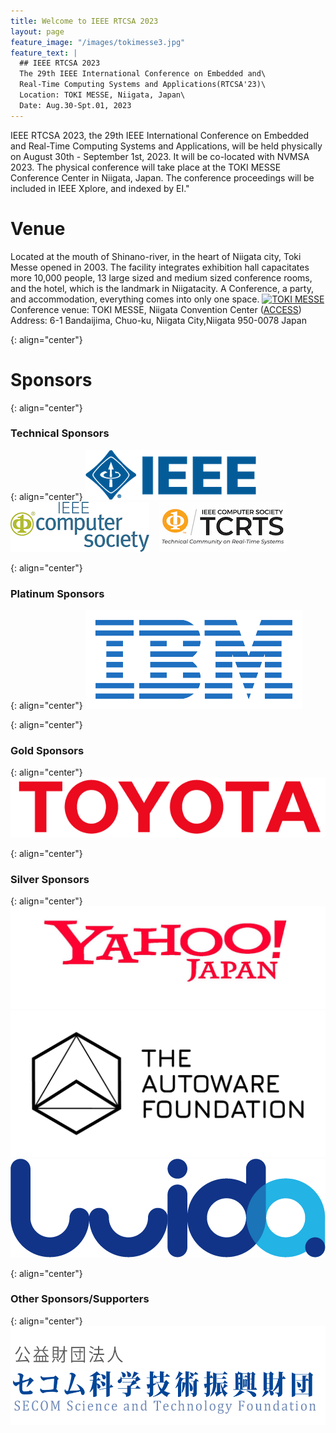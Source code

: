 ```yaml
---
title: Welcome to IEEE RTCSA 2023
layout: page
feature_image: "/images/tokimesse3.jpg"
feature_text: |
  ## IEEE RTCSA 2023
  The 29th IEEE International Conference on Embedded and\
  Real-Time Computing Systems and Applications(RTCSA'23)\
  Location: TOKI MESSE, Niigata, Japan\
  Date: Aug.30-Spt.01, 2023
---
```


IEEE RTCSA 2023, the 29th IEEE International Conference on Embedded and Real-Time Computing Systems and Applications, will be held physically on August 30th - September 1st, 2023. It will be co-located with NVMSA 2023. The physical conference will take place at the TOKI MESSE Conference Center in Niigata, Japan. The conference proceedings will be included in IEEE Xplore, and indexed by EI."

# Venue
Located at the mouth of Shinano-river, in the heart of Niigata city, Toki Messe opened in 2003. The facility integrates exhibition hall capacitates more 10,000 people, 13 large sized and medium sized conference rooms, and the hotel, which is the landmark in Niigatacity. A Conference, a party, and accommodation, everything comes into only one space.
[![TOKI MESSE](https://photo.nvcb.or.jp/photo/medium/640005.jpg)](https://www.tokimesse.com/english/outline/index.html)
Conference venue: TOKI MESSE, Niigata Convention Center ([ACCESS](https://www.tokimesse.com/english/access/index.html))\
Address: 6-1 Bandaijima, Chuo-ku, Niigata City,Niigata 950-0078 Japan



{: align="center"}
# Sponsors


{: align="center"}
### Technical Sponsors

{: align="center"}
<a style="background-image: none;" href="http://www.ieee.org"><img src="/images/logos/ieee.png" alt="IEEE" /></a>   
<a style="background-image: none;" href="http://www.computer.org"><img src="/images/logos/ComputerSocietyLogo-RGB-stacked.gif" alt="IEEE Computer Society" /></a>   
<a style="background-image: none;" href="https://cmte.ieee.org/tcrts/"><img src="/images/logos/TCRTS-color.jpg" alt="IEEE Computer Society TCRTS" /></a>

{: align="center"}

### Platinum Sponsors

{: align="center"}
<a style="background-image: none;" href="https://www.research.ibm.com"><img  src="/images/logos/IBM.png" alt="IBM" /></a>

{: align="center"}
### Gold Sponsors

{: align="center"}
<a style="background-image: none;" href="https://www.toyota-tokyo.tech/"><img   src="/images/logos/toyota.gif" alt="Toyota" /></a>

{: align="center"}
### Silver Sponsors

{: align="center"}
<a style="background-image: none;" href="https://randd.yahoo.co.jp/en"><img  src="/images/logos/yahoo.jpg" alt="Yahoo Japan"/></a>
<a style="background-image: none;"  href="https://www.autoware.org/"><img  src="/images/logos/autoware.png" alt="Autoware"/></a>
<a style="background-image: none;"  href="https://luida.jp/"><img   src="/images/logos/luida.png" alt="Autoware"/></a>


{: align="center"}
### Other Sponsors/Supporters

{: align="center"}
<a style="background-image: none;" href="https://www.secomzaidan.jp/"><img height="158"   src="/images/logos/secom.png" alt="SECOM" /></a>
